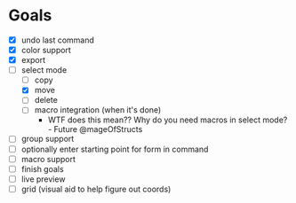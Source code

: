 # Goals

- [x] undo last command
- [x] color support
- [x] export
- [ ] select mode
  - [ ] copy
  - [x] move
  - [ ] delete
  - [ ] macro integration (when it's done)
    - WTF does this mean?? Why do you need macros in select mode? - Future @mageOfStructs
- [ ] group support
- [ ] optionally enter starting point for form in command
- [ ] macro support
- [ ] finish goals
- [ ] live preview
- [ ] grid (visual aid to help figure out coords)
